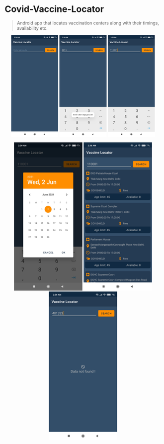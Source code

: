 # Covid-Vaccine-Locator
> Android app that locates vaccination centers along with their timings, availability etc.

<div align="center">
  <img src="https://github.com/bskumawat09/Covid-Vaccine-Locator/blob/master/appdemo/app-demo-1.jpg" width="30%" alt="demo screenshots"/>
  <img src="https://github.com/bskumawat09/Covid-Vaccine-Locator/blob/master/appdemo/app-demo-2.jpg" width="30%" alt="demo screenshots"/>
  <img src="https://github.com/bskumawat09/Covid-Vaccine-Locator/blob/master/appdemo/app-demo-3.jpg" width="30%" alt="demo screenshots"/>
</div>

<p align="center">
  <img src="https://github.com/bskumawat09/Covid-Vaccine-Locator/blob/master/appdemo/app-demo-4.jpg" width="220" alt="demo screenshots"/>
  <img src="https://github.com/bskumawat09/Covid-Vaccine-Locator/blob/master/appdemo/app-demo-5.jpg" width="220" alt="demo screenshots"/>
  <img src="https://github.com/bskumawat09/Covid-Vaccine-Locator/blob/master/appdemo/app-demo-7.jpg" width="220" alt="demo screenshots"/>
</p>
